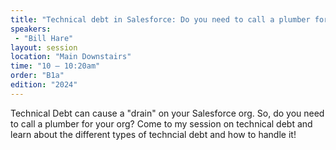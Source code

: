 ```yaml
---
title: "Technical debt in Salesforce: Do you need to call a plumber for your org?"
speakers:
 - "Bill Hare"
layout: session
location: "Main Downstairs"
time: "10 — 10:20am"
order: "B1a"
edition: "2024"
---
```


Technical Debt can cause a "drain" on your Salesforce org. So, do you need to call a plumber for your org? Come to my session on technical debt and learn about the different types of techncial debt and how to handle it!